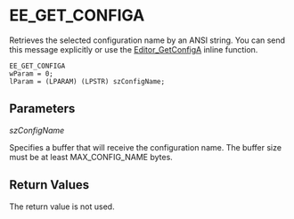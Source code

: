# EE\_GET\_CONFIGA

Retrieves the selected configuration name by an ANSI string. You can send
this message explicitly or use the
[Editor\_GetConfigA](../macro/editor_getconfiga) inline function.

```
EE_GET_CONFIGA
wParam = 0;
lParam = (LPARAM) (LPSTR) szConfigName;
```

## Parameters

_szConfigName_

Specifies a buffer that will receive the configuration name. The buffer
size must be at least MAX\_CONFIG\_NAME bytes.

## Return Values

The return value is not used.
